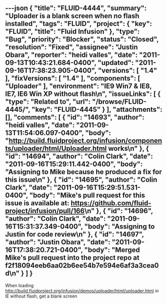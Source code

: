---json
{
  "title": "FLUID-4444",
  "summary": "Uploader is a blank screen when no flash installed",
  "tags": "FLUID",
  "project": {
    "key": "FLUID",
    "title": "Fluid Infusion"
  },
  "type": "Bug",
  "priority": "Blocker",
  "status": "Closed",
  "resolution": "Fixed",
  "assignee": "Justin Obara",
  "reporter": "heidi valles",
  "date": "2011-09-13T10:43:21.684-0400",
  "updated": "2011-09-16T17:38:23.905-0400",
  "versions": [
    "1.4"
  ],
  "fixVersions": [
    "1.4"
  ],
  "components": [
    "Uploader"
  ],
  "environment": "IE9 Win7 & IE8, IE7, IE6 Win XP without flash\n",
  "issueLinks": [
    {
      "type": "Related to",
      "url": "/browse/FLUID-4445/",
      "key": "FLUID-4445"
    }
  ],
  "attachments": [],
  "comments": [
    {
      "id": "14693",
      "author": "heidi valles",
      "date": "2011-09-13T11:54:06.097-0400",
      "body": "<http://build.fluidproject.org/infusion/components/uploader/html/Uploader.html>   works\n"
    },
    {
      "id": "14694",
      "author": "Colin Clark",
      "date": "2011-09-16T15:29:11.442-0400",
      "body": "Assigning to Mike because he produced a fix for this issue\n"
    },
    {
      "id": "14695",
      "author": "Colin Clark",
      "date": "2011-09-16T15:29:51.531-0400",
      "body": "Mike's pull request for this issue is available at: <https://github.com/fluid-project/infusion/pull/166>\n"
    },
    {
      "id": "14696",
      "author": "Colin Clark",
      "date": "2011-09-16T15:31:37.349-0400",
      "body": "Assigning to Justin for code review\n"
    },
    {
      "id": "14697",
      "author": "Justin Obara",
      "date": "2011-09-16T17:38:20.721-0400",
      "body": "Merged Mike's pull request into the project repo at f2f18094eeb6aa02b6ee54b7e594e6af3a3cea0d\n"
    }
  ]
}
---
When loading <http://build.fluidproject.org/infusion/demos/uploader/html/uploader.html> in IE without flash, get a blank screen

        